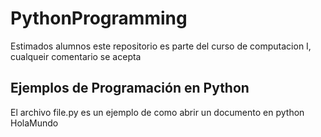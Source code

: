 # PythonProgramming
Estimados alumnos este repositorio es parte del curso de computacion I, cualqueir comentario se acepta


## Ejemplos de Programación en Python
El archivo file.py es un ejemplo de como abrir un documento en python
HolaMundo
